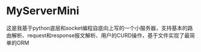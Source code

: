 # MyServerMini
这是我基于python底层和socket编程自底向上写的一个小服务器，支持基本的路由解析、request和response报文解析、用户的CURD操作，基于文件实现了最简单的ORM
